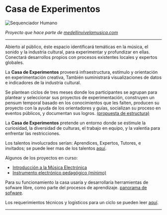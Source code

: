 
# Casa de Experimentos

![Sequenciador Humano](raw/master/imagenes/mediaSeqHumano.png)

*Proyecto que hace parte de [medellinvivelamusica.com](http://medellinvivelamusica.com)*

----
Abierto al público, éste espacio identificará temáticas en la música, el sonido y la industria cultural, para experimentar y profundizar en ellas.  Conectará desarrollos propios con procesos existentes locales y  expertos globales.

La __Casa de Experimentos__ proveerá infraestructura, estímulo  y orientación en experimentación creativa,  También suministrará visualizaciones de datos e indicadores de la industria cultural.

Se plantean ciclos de tres meses donde los participantes se agrupan para plantear y seleccionar sus proyectos de experimentación, construyen un pensum temporal basado en los conocimientos que les falten, producen su proyecto con la ayuda de los orientadores y guías, socializan su proceso en eventos públicos, y documentan sus logros.  [(propuesta de estructura)](estructura.md)

La __Casa de Experimentos__  pretende un entorno  donde se estimule la curiosidad, la diversidad de culturas, el trabajo en equipo, y la valentía para enfrentar las restricciones.

Los talentos involucrados serían: Aprendices, Expertos, Tutores, e invitados; se puede leer mas de los talentos [aquí](talentos.md).

Algunos de los proyectos en curso:

- [Introducción a la Música Electrónica](https://github.com/electropipe/musicaElectronica)
- [Instrumento electrónico pedagógico (mínimo)](https://github.com/Kaziuz/intrumentoMinimo) 


Para su funcionamiento la casa usaría y desarrollaría herramientas de sofware libre, como parte del procesos de aprendizaje. [panorama de sofware](software.md).

Los requerimientos técnicos y logísticos para un ciclo se pueden leer [aquí](requerimientos.md).


--------------
 
























